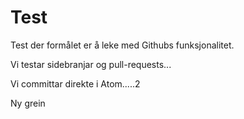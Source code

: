 # Test
Test der formålet er å leke med Githubs funksjonalitet.

Vi testar sidebranjar og pull-requests...

Vi committar direkte i Atom.....2

Ny grein
